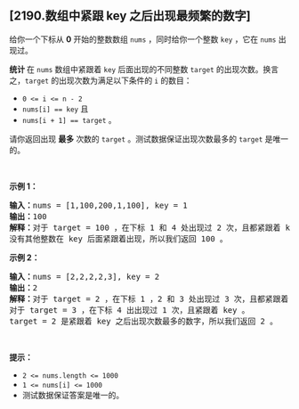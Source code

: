 ## [2190.数组中紧跟 key 之后出现最频繁的数字]
<p>给你一个下标从 <strong>0</strong>&nbsp;开始的整数数组&nbsp;<code>nums</code>&nbsp;，同时给你一个整数&nbsp;<code>key</code>&nbsp;，它在&nbsp;<code>nums</code>&nbsp;出现过。</p>

<p><strong>统计&nbsp;</strong>在 <code>nums</code>&nbsp;数组中紧跟着 <code>key</code>&nbsp;后面出现的不同整数&nbsp;<code>target</code>&nbsp;的出现次数。换言之，<code>target</code>&nbsp;的出现次数为满足以下条件的 <code>i</code>&nbsp;的数目：</p>

<ul>
	<li><code>0 &lt;= i &lt;= n - 2</code></li>
	<li><code>nums[i] == key</code>&nbsp;且</li>
	<li><code>nums[i + 1] == target</code>&nbsp;。</li>
</ul>

<p>请你返回出现 <strong>最多</strong>&nbsp;次数的<em>&nbsp;</em><code>target</code>&nbsp;。测试数据保证出现次数最多的 <code>target</code>&nbsp;是唯一的。</p>

<p>&nbsp;</p>

<p><strong>示例 1：</strong></p>

<pre><b>输入：</b>nums = [1,100,200,1,100], key = 1
<b>输出：</b>100
<b>解释：</b>对于 target = 100 ，在下标 1 和 4 处出现过 2 次，且都紧跟着 key 。
没有其他整数在 key 后面紧跟着出现，所以我们返回 100 。
</pre>

<p><strong>示例 2：</strong></p>

<pre><b>输入：</b>nums = [2,2,2,2,3], key = 2
<b>输出：</b>2
<b>解释：</b>对于 target = 2 ，在下标 1 ，2 和 3 处出现过 3 次，且都紧跟着 key 。
对于 target = 3 ，在下标 4 出出现过 1 次，且紧跟着 key 。
target = 2 是紧跟着 key 之后出现次数最多的数字，所以我们返回 2 。
</pre>

<p>&nbsp;</p>

<p><strong>提示：</strong></p>

<ul>
	<li><code>2 &lt;= nums.length &lt;= 1000</code></li>
	<li><code>1 &lt;= nums[i] &lt;= 1000</code></li>
	<li>测试数据保证答案是唯一的。</li>
</ul>
